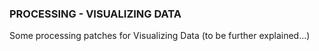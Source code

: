 ### PROCESSING - VISUALIZING DATA

Some processing patches for Visualizing Data
(to be further explained...)